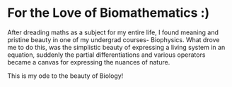 # For the Love of Biomathematics :)
After dreading maths as a subject for my entire life, I found meaning and pristine beauty in one of my undergrad courses- Biophysics. 
What drove me to do this, was the simplistic beauty of expressing a living system in an equation, suddenly the partial differentiations and various operators became a canvas for expressing the nuances of nature.

This is my ode to the beauty of Biology!
